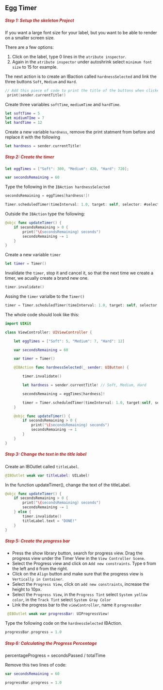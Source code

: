 <h2>Egg Timer</h2>

<h5 style="color: FireBrick">Step 1: Setup the skeleton Project</h5>

If you want a large font size for your label, but you want to be able to render on a smaller screen size.

There are a few options:

1. Click on the label, type 0 lines in the `atribute inspector`.
2. Again in the `atribute inspector` under autoshrink select `minimum font size` to 15 for example.

The next action is to create an IBaction called `hardnessSelected` and link the three buttons `Soft`, `Medium` and `Hard`.

```swift
// Add this piece of code to print the title of the buttons when clicked.
 print(sender.currentTitle!)
```

Create three variables `softTime`, `mediumTime` and `hardTime`.

```swift
let softTime = 5
let midiumTIme = 7
let hardTime = 12
```

Create a new variable `hardness`, remove the print statment from before and replace it with the following

```swift
let hardness = sender.currentTitle!
```

<h5 style="color: FireBrick">Step 2: Create the timer</h5>

```swift
let eggTimes = ["Soft": 300, "Medium": 420, "Hard": 720];

var secondsRemaining = 60
```

Type the following in the `IBAction hardnessSelected`

```swift
secondsRemaining = eggTimes[hardness!]!

Timer.scheduledTimer(timeInterval: 1.0, target: self, selector: #selector(updateTimer), userInfo:nil, repeats: <#T##Bool#>)
```

Outside the `IBAction` type the following:

```swift
@objc func updateTimer() {
    if secondsRemaining > 0 {
        print("\(secondsRemaining) seconds")
        secondsRemaining -= 1
    }
}
```

Create a new variable `timer`

```swift
let timer = Timer()
```

Invalidate the `timer`, stop it and cancel it, so that the next time we create a timer, we acually create a brand new one.

```swift
timer.invalidate()
```

Assing the `timer` varialbe to the `Timer()`

```swift
timer = Timer.scheduledTimer(timeInterval: 1.0, target: self, selector: #selector(updateTimer), userInfo:nil, repeats: <#T##Bool#>)
```

The whole code should look like this:

```swift
import UIKit

class ViewController: UIViewController {

    let eggTimes = ["Soft": 5, "Medium": 7, "Hard": 12]

    var secondsRemaining = 60

    var timer = Timer()

    @IBAction func hardnessSelected(_ sender: UIButton) {

        timer.invalidate()

        let hardness = sender.currentTitle! // Soft, Medium, Hard

        secondsRemaining = eggTimes[hardness]!

        timer = Timer.scheduledTimer(timeInterval: 1.0, target:self, selector: #selector(updateTimer), userInfo:nil, repeats: true)
    }

    @objc func updateTimer() {
        if secondsRemaining > 0 {
            print("\(secondsRemaining) seconds")
            secondsRemaining -= 1
        }
    }
}
```

<h5 style="color: FireBrick">Step 3: Change the text in the title label</h5>

Create an IBOutlet called `titleLabel`.

```swift
@IBOutlet weak var titleLabel: UILabel!
```

In the function updateTimer(), change the text of the titleLabel.

```swift
@objc func updateTimer() {
    if secondsRemaining > 0 {
        print("\(secondsRemaining) seconds")
        secondsRemaining -= 1
    } else {
        timer.invalidate()
        titleLabel.text = "DONE!"
    }
}
```

<h5 style="color: FireBrick">Step 5: Create the progress bar</h5>

- Press the show library button, search for progress view.
  Drag the progress view under the Timer View in the `View Controller Scene`.
- Select the Progress view and click on `Add new constraints`.
  Type `0` from the left and `0` from the right.
- Click on the `Align` button and make sure that the progress view is `Vertically in Container`.
- Select the `Progress View`, click on `add new constraints`, increase the height to 10px.
- Select the `Progress View`, in the `Progress Tint` select `System yellow color`, in the `Track Tint` select `System Gray Color`
- Link the progress bar to the `viewController`, name it `progressBar`

```swift
 @IBOutlet weak var progressBar: UIProgressView!
```

Type the following code on the `hardnessSelected` IBAction.

```swift
progressBar.progress = 1.0
```

<h5 style="color: FireBrick">Step 6: Calculating the Progress Percentage</h5>

percentageProgress = secondsPassed / totalTime

Remove this two lines of code:

```swift
var secondsRemaining = 60

progressBar.progress = 1.0
```

